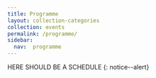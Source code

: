 ```yaml
---
title: Programme
layout: collection-categories
collection: events
permalink: /programme/
sidebar:
  nav:  programme
---
```


HERE SHOULD BE A SCHEDULE
{: notice--alert}
